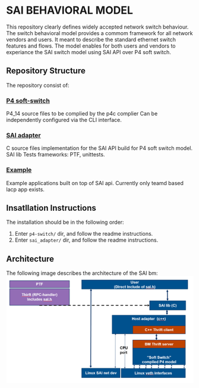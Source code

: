 # SAI BEHAVIORAL MODEL
This repository clearly defines widely accepted network switch behaviour.
The switch behavioral model provides a commom framework for all network vendors and users.
It meant to describe the standard ethernet switch features and flows.
The model enables for both users and vendors to experiance the SAI switch model using SAI API over P4 soft switch.

## Repository Structure
The repository consist of:

### [P4 soft-switch](/p4-switch/)
P4_14 source files to be complied by the p4c complier 
Can be independently configured via the CLI interface.
### [SAI adapter](/sai_adapter/)
C source files implementation for the SAI API build for P4 soft switch model.
SAI lib
Tests frameworks: PTF, unittests.
### [Example](/example/)
Example applications built on top of SAI api. Currently only teamd based lacp app exists.

## Insatllation Instructions
The installation should be in the following order:
1) Enter `p4-switch/` dir, and follow the readme instructions.
2) Enter `sai_adapter/` dir, and follow the readme instructions.

## Architecture
The following image describes the architecture of the SAI bm:
![](sai_p4_bm_arch.png)
